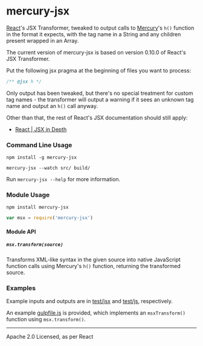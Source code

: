 # mercury-jsx

[React](http://facebook.github.io/react/)'s JSX Transformer, tweaked to output
calls to [Mercury](http://github.com/Raynos/mercury)'s `h()` function in the
format it expects, with the tag name in a String and any children present
wrapped in an Array.

The current version of mercury-jsx is based on version 0.10.0 of React's JSX Transformer.

Put the following jsx pragma at the beginning of files you want to process:

```javascript
/** @jsx h */
```

Only output has been tweaked, but there's no special treatment for custom tag
names - the transformer will output a warning if it sees an unknown tag name
and output an `h()` call anyway.

Other than that, the rest of React's JSX documentation should still apply:

* [React | JSX in Depth](http://facebook.github.io/react/docs/jsx-in-depth.html)

### Command Line Usage

```
npm install -g mercury-jsx
```

```
mercury-jsx --watch src/ build/
```

Run `mercury-jsx --help` for more information.

### Module Usage

```
npm install mercury-jsx
```

```javascript
var msx = require('mercury-jsx')
```

#### Module API

##### `msx.transform(source)`

Transforms XML-like syntax in the given source into native JavaScript function
calls using Mercury's `h()` function, returning the transformed source.

### Examples

Example inputs and outputs are in [test/jsx](https://github.com/insin/msx/tree/master/test/jsx)
and [test/js](https://github.com/insin/msx/tree/master/test/js), respectively.

An example [gulpfile.js](https://github.com/insin/msx/blob/master/gulpfile.js) is
provided, which implements an `msxTransform()` function using `msx.transform()`.

---

Apache 2.0 Licensed, as per React
